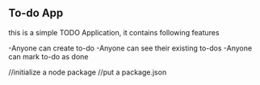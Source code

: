 ## To-do  App
this is a simple TODO Application, it contains following features

-Anyone can create to-do
-Anyone can see their existing to-dos
-Anyone can mark to-do as done


//initialize a node package
//put a package.json
